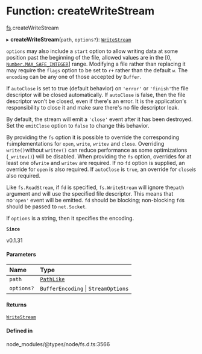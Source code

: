 # Function: createWriteStream

[fs](../modules/fs.md).createWriteStream

▸ **createWriteStream**(`path`, `options?`): [`WriteStream`](../classes/fs.WriteStream.md)

`options` may also include a `start` option to allow writing data at some
position past the beginning of the file, allowed values are in the
\[0, [`Number.MAX_SAFE_INTEGER`](https://developer.mozilla.org/en-US/docs/Web/JavaScript/Reference/Global_Objects/Number/MAX_SAFE_INTEGER)\] range. Modifying a file rather than
replacing it may require the `flags` option to be set to `r+` rather than the
default `w`. The `encoding` can be any one of those accepted by `Buffer`.

If `autoClose` is set to true (default behavior) on `'error'` or `'finish'`the file descriptor will be closed automatically. If `autoClose` is false,
then the file descriptor won't be closed, even if there's an error.
It is the application's responsibility to close it and make sure there's no
file descriptor leak.

By default, the stream will emit a `'close'` event after it has been
destroyed.  Set the `emitClose` option to `false` to change this behavior.

By providing the `fs` option it is possible to override the corresponding `fs`implementations for `open`, `write`, `writev` and `close`. Overriding `write()`without `writev()` can reduce
performance as some optimizations (`_writev()`)
will be disabled. When providing the `fs` option, overrides for at least one of`write` and `writev` are required. If no `fd` option is supplied, an override
for `open` is also required. If `autoClose` is `true`, an override for `close`is also required.

Like `fs.ReadStream`, if `fd` is specified, `fs.WriteStream` will ignore the`path` argument and will use the specified file descriptor. This means that no`'open'` event will be
emitted. `fd` should be blocking; non-blocking `fd`s
should be passed to `net.Socket`.

If `options` is a string, then it specifies the encoding.

**`Since`**

v0.1.31

#### Parameters

| Name | Type |
| :------ | :------ |
| `path` | [`PathLike`](../types/fs.PathLike.md) |
| `options?` | `BufferEncoding` \| `StreamOptions` |

#### Returns

[`WriteStream`](../classes/fs.WriteStream.md)

#### Defined in

node_modules/@types/node/fs.d.ts:3566
